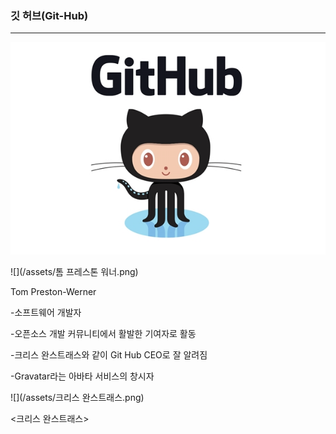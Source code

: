 ### 깃 허브\(Git-Hub\)

---

![](/assets/옥토캣.png)

![](/assets/톰 프레스톤 워너.png)

Tom Preston-Werner

-소프트웨어 개발자

-오픈소스 개발 커뮤니티에서 활발한 기여자로 활동

-크리스 완스트래스와 같이 Git Hub CEO로  잘 알려짐

-Gravatar라는 아바타 서비스의 창시자

![](/assets/크리스 완스트래스.png)

&lt;크리스 완스트래스&gt;

